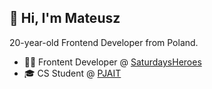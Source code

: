 ## 👋 Hi, I'm Mateusz
20-year-old Frontend Developer from Poland.

- 🧑‍💻 Frontent Developer @ [SaturdaysHeroes](https://saturdaysheroes.dev)
- 🎓 CS Student @ [PJAIT](https://pja.edu.pl/en/)

<!--
**mskwarko/mskwarko** is a ✨ _special_ ✨ repository because its `README.md` (this file) appears on your GitHub profile.

Here are some ideas to get you started:

- 🔭 I’m currently working on ...
- 🌱 I’m currently learning ...
- 👯 I’m looking to collaborate on ...
- 🤔 I’m looking for help with ...
- 💬 Ask me about ...
- 📫 How to reach me: ...
- 😄 Pronouns: ...
- ⚡ Fun fact: ...
-->
